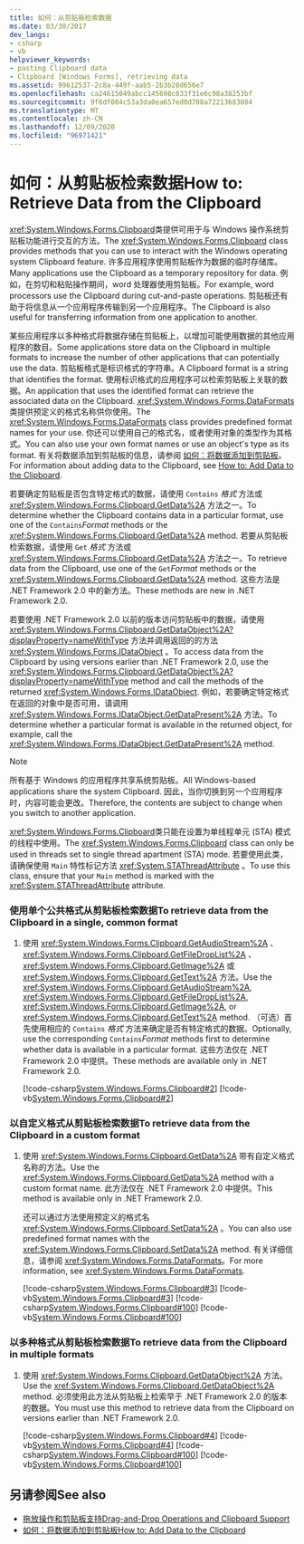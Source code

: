 ```yaml
---
title: 如何：从剪贴板检索数据
ms.date: 03/30/2017
dev_langs:
- csharp
- vb
helpviewer_keywords:
- pasting Clipboard data
- Clipboard [Windows Forms], retrieving data
ms.assetid: 99612537-2c8a-449f-aab5-2b3b28d656e7
ms.openlocfilehash: ca24615049abcc145698c033f31e6c98a38253bf
ms.sourcegitcommit: 9f6df084c53a3da0ea657ed0d708a72213683084
ms.translationtype: MT
ms.contentlocale: zh-CN
ms.lasthandoff: 12/09/2020
ms.locfileid: "96971421"
---
```

# <a name="how-to-retrieve-data-from-the-clipboard"></a><span data-ttu-id="bcc7c-102">如何：从剪贴板检索数据</span><span class="sxs-lookup"><span data-stu-id="bcc7c-102">How to: Retrieve Data from the Clipboard</span></span>

<span data-ttu-id="bcc7c-103"><xref:System.Windows.Forms.Clipboard>类提供可用于与 Windows 操作系统剪贴板功能进行交互的方法。</span><span class="sxs-lookup"><span data-stu-id="bcc7c-103">The <xref:System.Windows.Forms.Clipboard> class provides methods that you can use to interact with the Windows operating system Clipboard feature.</span></span> <span data-ttu-id="bcc7c-104">许多应用程序使用剪贴板作为数据的临时存储库。</span><span class="sxs-lookup"><span data-stu-id="bcc7c-104">Many applications use the Clipboard as a temporary repository for data.</span></span> <span data-ttu-id="bcc7c-105">例如，在剪切和粘贴操作期间，word 处理器使用剪贴板。</span><span class="sxs-lookup"><span data-stu-id="bcc7c-105">For example, word processors use the Clipboard during cut-and-paste operations.</span></span> <span data-ttu-id="bcc7c-106">剪贴板还有助于将信息从一个应用程序传输到另一个应用程序。</span><span class="sxs-lookup"><span data-stu-id="bcc7c-106">The Clipboard is also useful for transferring information from one application to another.</span></span>

<span data-ttu-id="bcc7c-107">某些应用程序以多种格式将数据存储在剪贴板上，以增加可能使用数据的其他应用程序的数目。</span><span class="sxs-lookup"><span data-stu-id="bcc7c-107">Some applications store data on the Clipboard in multiple formats to increase the number of other applications that can potentially use the data.</span></span> <span data-ttu-id="bcc7c-108">剪贴板格式是标识格式的字符串。</span><span class="sxs-lookup"><span data-stu-id="bcc7c-108">A Clipboard format is a string that identifies the format.</span></span> <span data-ttu-id="bcc7c-109">使用标识格式的应用程序可以检索剪贴板上关联的数据。</span><span class="sxs-lookup"><span data-stu-id="bcc7c-109">An application that uses the identified format can retrieve the associated data on the Clipboard.</span></span> <span data-ttu-id="bcc7c-110"><xref:System.Windows.Forms.DataFormats>类提供预定义的格式名称供你使用。</span><span class="sxs-lookup"><span data-stu-id="bcc7c-110">The <xref:System.Windows.Forms.DataFormats> class provides predefined format names for your use.</span></span> <span data-ttu-id="bcc7c-111">你还可以使用自己的格式名，或者使用对象的类型作为其格式。</span><span class="sxs-lookup"><span data-stu-id="bcc7c-111">You can also use your own format names or use an object's type as its format.</span></span> <span data-ttu-id="bcc7c-112">有关将数据添加到剪贴板的信息，请参阅 [如何：将数据添加到剪贴板](how-to-add-data-to-the-clipboard.md)。</span><span class="sxs-lookup"><span data-stu-id="bcc7c-112">For information about adding data to the Clipboard, see [How to: Add Data to the Clipboard](how-to-add-data-to-the-clipboard.md).</span></span>

<span data-ttu-id="bcc7c-113">若要确定剪贴板是否包含特定格式的数据，请使用 `Contains` *格式* 方法或 <xref:System.Windows.Forms.Clipboard.GetData%2A> 方法之一。</span><span class="sxs-lookup"><span data-stu-id="bcc7c-113">To determine whether the Clipboard contains data in a particular format, use one of the `Contains`*Format* methods or the <xref:System.Windows.Forms.Clipboard.GetData%2A> method.</span></span> <span data-ttu-id="bcc7c-114">若要从剪贴板检索数据，请使用 `Get` *格式* 方法或 <xref:System.Windows.Forms.Clipboard.GetData%2A> 方法之一。</span><span class="sxs-lookup"><span data-stu-id="bcc7c-114">To retrieve data from the Clipboard, use one of the `Get`*Format* methods or the <xref:System.Windows.Forms.Clipboard.GetData%2A> method.</span></span> <span data-ttu-id="bcc7c-115">这些方法是 .NET Framework 2.0 中的新方法。</span><span class="sxs-lookup"><span data-stu-id="bcc7c-115">These methods are new in .NET Framework 2.0.</span></span>

<span data-ttu-id="bcc7c-116">若要使用 .NET Framework 2.0 以前的版本访问剪贴板中的数据，请使用 <xref:System.Windows.Forms.Clipboard.GetDataObject%2A?displayProperty=nameWithType> 方法并调用返回的的方法 <xref:System.Windows.Forms.IDataObject> 。</span><span class="sxs-lookup"><span data-stu-id="bcc7c-116">To access data from the Clipboard by using versions earlier than .NET Framework 2.0, use the <xref:System.Windows.Forms.Clipboard.GetDataObject%2A?displayProperty=nameWithType> method and call the methods of the returned <xref:System.Windows.Forms.IDataObject>.</span></span> <span data-ttu-id="bcc7c-117">例如，若要确定特定格式在返回的对象中是否可用，请调用 <xref:System.Windows.Forms.IDataObject.GetDataPresent%2A> 方法。</span><span class="sxs-lookup"><span data-stu-id="bcc7c-117">To determine whether a particular format is available in the returned object, for example, call the <xref:System.Windows.Forms.IDataObject.GetDataPresent%2A> method.</span></span>

> [!NOTE]
> <span data-ttu-id="bcc7c-118">所有基于 Windows 的应用程序共享系统剪贴板。</span><span class="sxs-lookup"><span data-stu-id="bcc7c-118">All Windows-based applications share the system Clipboard.</span></span> <span data-ttu-id="bcc7c-119">因此，当你切换到另一个应用程序时，内容可能会更改。</span><span class="sxs-lookup"><span data-stu-id="bcc7c-119">Therefore, the contents are subject to change when you switch to another application.</span></span>
>
> <span data-ttu-id="bcc7c-120"><xref:System.Windows.Forms.Clipboard>类只能在设置为单线程单元 (STA) 模式的线程中使用。</span><span class="sxs-lookup"><span data-stu-id="bcc7c-120">The <xref:System.Windows.Forms.Clipboard> class can only be used in threads set to single thread apartment (STA) mode.</span></span> <span data-ttu-id="bcc7c-121">若要使用此类，请确保使用 `Main` 特性标记方法 <xref:System.STAThreadAttribute> 。</span><span class="sxs-lookup"><span data-stu-id="bcc7c-121">To use this class, ensure that your `Main` method is marked with the <xref:System.STAThreadAttribute> attribute.</span></span>

### <a name="to-retrieve-data-from-the-clipboard-in-a-single-common-format"></a><span data-ttu-id="bcc7c-122">使用单个公共格式从剪贴板检索数据</span><span class="sxs-lookup"><span data-stu-id="bcc7c-122">To retrieve data from the Clipboard in a single, common format</span></span>

1. <span data-ttu-id="bcc7c-123">使用 <xref:System.Windows.Forms.Clipboard.GetAudioStream%2A> 、 <xref:System.Windows.Forms.Clipboard.GetFileDropList%2A> 、 <xref:System.Windows.Forms.Clipboard.GetImage%2A> 或 <xref:System.Windows.Forms.Clipboard.GetText%2A> 方法。</span><span class="sxs-lookup"><span data-stu-id="bcc7c-123">Use the <xref:System.Windows.Forms.Clipboard.GetAudioStream%2A>, <xref:System.Windows.Forms.Clipboard.GetFileDropList%2A>, <xref:System.Windows.Forms.Clipboard.GetImage%2A>, or <xref:System.Windows.Forms.Clipboard.GetText%2A> method.</span></span> <span data-ttu-id="bcc7c-124">（可选）首先使用相应的 `Contains` *格式* 方法来确定是否有特定格式的数据。</span><span class="sxs-lookup"><span data-stu-id="bcc7c-124">Optionally, use the corresponding `Contains`*Format* methods first to determine whether data is available in a particular format.</span></span> <span data-ttu-id="bcc7c-125">这些方法仅在 .NET Framework 2.0 中提供。</span><span class="sxs-lookup"><span data-stu-id="bcc7c-125">These methods are available only in .NET Framework 2.0.</span></span>

    [!code-csharp[System.Windows.Forms.Clipboard#2](~/samples/snippets/csharp/VS_Snippets_Winforms/System.Windows.Forms.Clipboard/CS/form1.cs#2)]
    [!code-vb[System.Windows.Forms.Clipboard#2](~/samples/snippets/visualbasic/VS_Snippets_Winforms/System.Windows.Forms.Clipboard/vb/form1.vb#2)]

### <a name="to-retrieve-data-from-the-clipboard-in-a-custom-format"></a><span data-ttu-id="bcc7c-126">以自定义格式从剪贴板检索数据</span><span class="sxs-lookup"><span data-stu-id="bcc7c-126">To retrieve data from the Clipboard in a custom format</span></span>

1. <span data-ttu-id="bcc7c-127">使用 <xref:System.Windows.Forms.Clipboard.GetData%2A> 带有自定义格式名称的方法。</span><span class="sxs-lookup"><span data-stu-id="bcc7c-127">Use the <xref:System.Windows.Forms.Clipboard.GetData%2A> method with a custom format name.</span></span> <span data-ttu-id="bcc7c-128">此方法仅在 .NET Framework 2.0 中提供。</span><span class="sxs-lookup"><span data-stu-id="bcc7c-128">This method is available only in .NET Framework 2.0.</span></span>

    <span data-ttu-id="bcc7c-129">还可以通过方法使用预定义的格式名 <xref:System.Windows.Forms.Clipboard.SetData%2A> 。</span><span class="sxs-lookup"><span data-stu-id="bcc7c-129">You can also use predefined format names with the <xref:System.Windows.Forms.Clipboard.SetData%2A> method.</span></span> <span data-ttu-id="bcc7c-130">有关详细信息，请参阅 <xref:System.Windows.Forms.DataFormats>。</span><span class="sxs-lookup"><span data-stu-id="bcc7c-130">For more information, see <xref:System.Windows.Forms.DataFormats>.</span></span>

    [!code-csharp[System.Windows.Forms.Clipboard#3](~/samples/snippets/csharp/VS_Snippets_Winforms/System.Windows.Forms.Clipboard/CS/form1.cs#3)]
    [!code-vb[System.Windows.Forms.Clipboard#3](~/samples/snippets/visualbasic/VS_Snippets_Winforms/System.Windows.Forms.Clipboard/vb/form1.vb#3)]
    [!code-csharp[System.Windows.Forms.Clipboard#100](~/samples/snippets/csharp/VS_Snippets_Winforms/System.Windows.Forms.Clipboard/CS/form1.cs#100)]
    [!code-vb[System.Windows.Forms.Clipboard#100](~/samples/snippets/visualbasic/VS_Snippets_Winforms/System.Windows.Forms.Clipboard/vb/form1.vb#100)]

### <a name="to-retrieve-data-from-the-clipboard-in-multiple-formats"></a><span data-ttu-id="bcc7c-131">以多种格式从剪贴板检索数据</span><span class="sxs-lookup"><span data-stu-id="bcc7c-131">To retrieve data from the Clipboard in multiple formats</span></span>

1. <span data-ttu-id="bcc7c-132">使用 <xref:System.Windows.Forms.Clipboard.GetDataObject%2A> 方法。</span><span class="sxs-lookup"><span data-stu-id="bcc7c-132">Use the <xref:System.Windows.Forms.Clipboard.GetDataObject%2A> method.</span></span> <span data-ttu-id="bcc7c-133">必须使用此方法从剪贴板上检索早于 .NET Framework 2.0 的版本的数据。</span><span class="sxs-lookup"><span data-stu-id="bcc7c-133">You must use this method to retrieve data from the Clipboard on versions earlier than .NET Framework 2.0.</span></span>

    [!code-csharp[System.Windows.Forms.Clipboard#4](~/samples/snippets/csharp/VS_Snippets_Winforms/System.Windows.Forms.Clipboard/CS/form1.cs#4)]
    [!code-vb[System.Windows.Forms.Clipboard#4](~/samples/snippets/visualbasic/VS_Snippets_Winforms/System.Windows.Forms.Clipboard/vb/form1.vb#4)]
    [!code-csharp[System.Windows.Forms.Clipboard#100](~/samples/snippets/csharp/VS_Snippets_Winforms/System.Windows.Forms.Clipboard/CS/form1.cs#100)]
    [!code-vb[System.Windows.Forms.Clipboard#100](~/samples/snippets/visualbasic/VS_Snippets_Winforms/System.Windows.Forms.Clipboard/vb/form1.vb#100)]

## <a name="see-also"></a><span data-ttu-id="bcc7c-134">另请参阅</span><span class="sxs-lookup"><span data-stu-id="bcc7c-134">See also</span></span>

- [<span data-ttu-id="bcc7c-135">拖放操作和剪贴板支持</span><span class="sxs-lookup"><span data-stu-id="bcc7c-135">Drag-and-Drop Operations and Clipboard Support</span></span>](drag-and-drop-operations-and-clipboard-support.md)
- [<span data-ttu-id="bcc7c-136">如何：将数据添加到剪贴板</span><span class="sxs-lookup"><span data-stu-id="bcc7c-136">How to: Add Data to the Clipboard</span></span>](how-to-add-data-to-the-clipboard.md)
